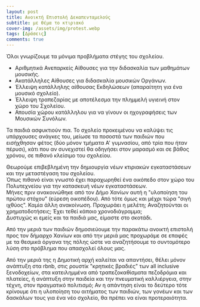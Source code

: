 ```yaml
---
layout: post
title: Ανοικτή Επιστολή Δεκαπενταμελούς
subtitle: με θέμα το κτιριακό
cover-img: /assets/img/protest.webp
tags: [Δράσεις]
comments: true
---
```


Όλοι γνωρίζουμε τα μόνιμα προβλήματα στέγης του σχολείου.

* Αριθμητικά Ανεπαρκείς Αίθουσες για την διδασκαλία των μαθημάτων μουσικής.
* Ακατάλληλες Αίθουσες για διδασκαλία μουσικών Οργάνων.
* Έλλειψη κατάλληλης αίθουσας Εκδηλώσεων (απαραίτητη για ένα μουσικό σχολείο).
* Έλλειψη τραπεζαρίας με αποτέλεσμα την πλημμελή υγιεινή στον χώρο του Σχολείου.
* Απουσία χώρου κατάλληλου για να γίνουν οι ηχογραφήσεις των Μουσικών Συνόλων.

Τα παιδιά ασφυκτιούν πια. Το σχολείο προκειμένου να καλύψει τις υπάρχουσες ανάγκες του, μείωσε τα ποσοστά των παιδιών που εισήχθησαν φέτος (δύο μόνον τμήματα Α' γυμνασίου, από τρία που ήταν πέρυσι), κάτι που αν συνεχιστεί θα οδηγήσει στον μαρασμό και σε βάθος χρόνου, σε πιθανό κλείσιμο του σχολείου. 

Θεωρούμε επιβεβλημένη την δημιουργία νέων κτιριακών εγκαταστάσεων και την μεταστέγαση του σχολείου.  
Όπως πιθανό είναι γνωστό έχει παραχωρηθεί ένα οικόπεδο στον χώρο του Πολυτεχνείου για την κατασκευή νέων εγκαταστάσεων.  
Μήνες πριν ανακοινώθηκε από τον Δήμο Χανίων αυτή η "υλοποίηση του πρώτου στόχου" (εύρεση οικοπέδου). Από τότε όμως και μέχρι τώρα "σιγή ιχθύος". Καμία άλλη ανακοίνωση. Προχωράει η μελέτη; Αναζητούνται οι χρηματοδοτήσεις; Έχει τεθεί κάποιο χρονοδιάγραμμα;  
Δυστυχώς κι εμείς και τα παιδιά μας, είμαστε στο σκοτάδι.

Από την μεριά των παιδιών δημοσιεύουμε την παρακάτω ανοικτή επιστολή προς τον δήμαρχο Χανίων και από την μεριά μας προχωράμε σε επαφές με τα θεσμικά όργανα της πόλης ώστε να αναζητήσουμε το συντομότερο λύση στο πρόβλημα που απασχολεί όλους μας.

Από την μεριά της η Δημοτική αρχή καλείται να απαντήσει, θέλει μόνον ανάπτυξη στα rbnb, στις ρουστίκ "κρητικές βραδιές" των all inclusive ξενοδοχείων, στα κατειλημμένα από τραπεζοκαθίσματα πεζοδρόμια και πλατείες, ή ανάπτυξη στην παιδεία και την πνευματική καλλιέργεια, στην τέχνη, στον πραγματικό πολιτισμό; Αν η απάντηση είναι το δεύτερο τότε κρίνουμε ότι η υλοποίηση του αιτήματος των παιδιών, των γονέων και των δασκάλων τους για ένα νέο σχολείο, θα πρέπει να είναι προτεραιότητα. 


<object data="../assets/pdf/kt_15.pdf" width="1000" height="1420" type='application/pdf'></object>



